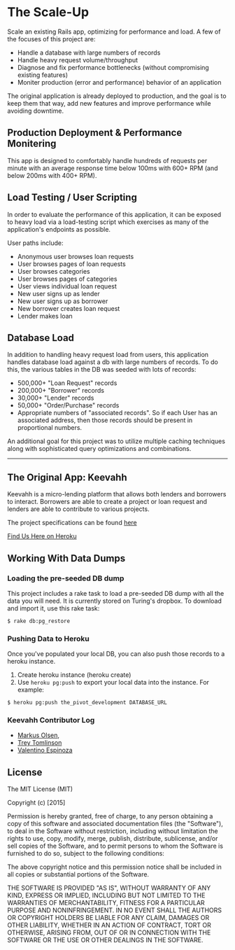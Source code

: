 # The Scale-Up

Scale an existing Rails app, optimizing for performance and load. A few of the focuses of this project are:

 - Handle a database with large numbers of records
 - Handle heavy request volume/throughput
 - Diagnose and fix performance bottlenecks (without compromising existing features)
 - Moniter production (error and performance) behavior of an application

The original application is already deployed to production, and the goal is to keep them that way, add new features and improve performance while avoiding downtime.

## Production Deployment & Performance Monitering

This app is designed to comfortably handle hundreds of requests per minute with an average response time below 100ms with 600+ RPM (and below 200ms with 400+ RPM).

## Load Testing / User Scripting

In order to evaluate the performance of this application, it can be exposed to heavy load via a load-testing script which exercises as many of the application's endpoints as possible.

User paths include:

 - Anonymous user browses loan requests
 - User browses pages of loan requests
 - User browses categories
 - User browses pages of categories
 - User views individual loan request
 - New user signs up as lender
 - New user signs up as borrower
 - New borrower creates loan request
 - Lender makes loan

## Database Load

In addition to handling heavy request load from users, this application handles database load against a db with large numbers of records. To do this, the various tables in the DB was seeded with lots of records:

 - 500,000+ "Loan Request" records
 - 200,000+ "Borrower" records
 - 30,000+ "Lender" records
 - 50,000+ "Order/Purchase" records
 - Appropriate numbers of "associated records". So if each User has an associated address, then those records should be present in proportional numbers.

An additional goal for this project was to utilize multiple caching techniques along with sophisticated query optimizations and combinations.

----------

## The Original App: Keevahh

Keevahh is a micro-lending platform that allows both lenders and borrowers to interact. Borrowers are able to create a project or loan request and lenders are able to contribute to various projects.

The project specifications can be found [here](https://github.com/turingschool/lesson_plans/blob/master/ruby_03-professional_rails_applications/the_pivot.markdown)

[Find Us Here on Heroku](https://lendkeevahh.herokuapp.com/)

## Working With Data Dumps

### Loading the pre-seeded DB dump

This project includes a rake task to load a pre-seeded
DB dump with all the data you will need. It is currently
stored on Turing's dropbox. To download and import it,
use this rake task:

```
$ rake db:pg_restore
```

### Pushing Data to Heroku

Once you've populated your local DB, you can also push those
records to a heroku instance.

1. Create heroku instance (heroku create)
2. Use `heroku pg:push` to export your local data into
the instance. For example:

```
$ heroku pg:push the_pivot_development DATABASE_URL
```

### Keevahh Contributor Log

* [Markus Olsen](https://github.com/neslom),
* [Trey Tomlinson](https://github.com/treyx)
* [Valentino Espinoza](https://github.com/xvalentino)

## License

The MIT License (MIT)

Copyright (c) [2015]

Permission is hereby granted, free of charge, to any person obtaining a copy
of this software and associated documentation files (the "Software"), to deal
in the Software without restriction, including without limitation the rights
to use, copy, modify, merge, publish, distribute, sublicense, and/or sell
copies of the Software, and to permit persons to whom the Software is
furnished to do so, subject to the following conditions:

The above copyright notice and this permission notice shall be included in all
copies or substantial portions of the Software.

THE SOFTWARE IS PROVIDED "AS IS", WITHOUT WARRANTY OF ANY KIND, EXPRESS OR
IMPLIED, INCLUDING BUT NOT LIMITED TO THE WARRANTIES OF MERCHANTABILITY,
FITNESS FOR A PARTICULAR PURPOSE AND NONINFRINGEMENT. IN NO EVENT SHALL THE
AUTHORS OR COPYRIGHT HOLDERS BE LIABLE FOR ANY CLAIM, DAMAGES OR OTHER
LIABILITY, WHETHER IN AN ACTION OF CONTRACT, TORT OR OTHERWISE, ARISING FROM,
OUT OF OR IN CONNECTION WITH THE SOFTWARE OR THE USE OR OTHER DEALINGS IN THE
SOFTWARE.
